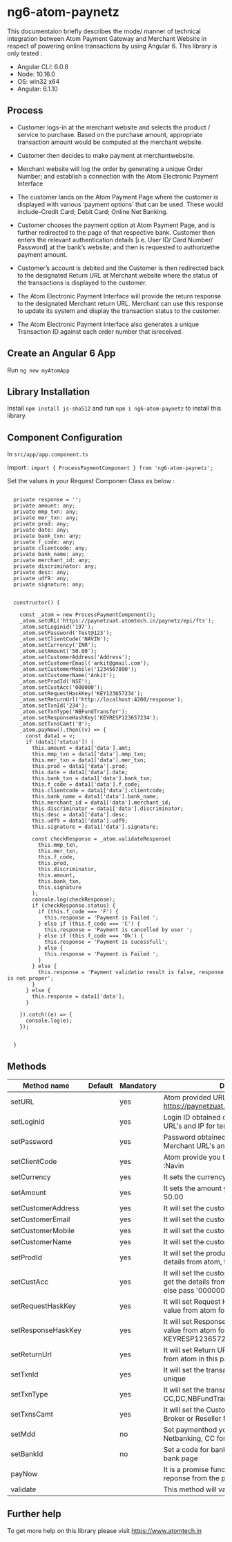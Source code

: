 # ng6-atom-paynetz

This documentaion briefly describes the mode/ manner of technical integration between Atom Payment
Gateway and Merchant Website in respect of powering online transactions by using Angular 6. This library is only tested :

* Angular CLI: 6.0.8
* Node: 10.16.0
* OS: win32 x64
* Angular: 6.1.10

## Process

* Customer logs-in at the merchant website and selects the product / service to purchase.
Based on the purchase amount, appropriate transaction amount would be computed at the
merchant website.

* Customer then decides to make payment at merchantwebsite.

* Merchant website will log the order by generating a unique Order Number; and establish a
connection with the Atom Electronic Payment Interface

* The customer lands on the Atom Payment Page where the customer is displayed with
various ‘payment options’ that can be used. These would include–Credit Card; Debit Card;
Online Net Banking.

* Customer chooses the payment option at Atom Payment Page, and is further redirected to
the page of that respective bank. Customer then enters the relevant authentication details
[i.e. User ID/ Card Number/ Password] at the bank’s website; and then is requested to
authorizethe payment amount.

* Customer’s account is debited and the Customer is then redirected back to the designated
Return URL at Merchant website where the status of the transactions is displayed to the
customer.

* The Atom Electronic Payment Interface will provide the return response to the designated
Merchant return URL. Merchant can use this response to update its system and display the
transaction status to the customer.

* The Atom Electronic Payment Interface also generates a unique Transaction ID against each
order number that isreceived.


## Create an Angular 6 App

Run `ng new myAtomApp`

## Library Installation

Install `npm install js-sha512` and run `npm i ng6-atom-paynetz` to install this library.

## Component Configuration 

In  `src/app/app.component.ts` 

Import :
`import { ProcessPaymentComponent } from 'ng6-atom-paynetz';`

Set the values in your Request Componen Class as below :

```

  private response = '';
  private amount: any;
  private mmp_txn: any;
  private mer_txn: any;
  private prod: any;
  private date: any;
  private bank_txn: any;
  private f_code: any;
  private clientcode: any;
  private bank_name: any;
  private merchant_id: any;
  private discriminator: any;
  private desc: any;
  private udf9: any;
  private signature: any;


  constructor() {

    const _atom = new ProcessPaymentComponent();
    _atom.setURL('https://paynetzuat.atomtech.in/paynetz/epi/fts');
    _atom.setLoginid('197');
    _atom.setPassword('Test@123');
    _atom.setClientCode('NAVIN');
    _atom.setCurrency('INR');
    _atom.setAmount('50.00');
    _atom.setCustomerAddress('Address');
    _atom.setCustomerEmail('ankit@gmail.com');
    _atom.setCustomerMobile('1234567890');
    _atom.setCustomerName('Ankit');
    _atom.setProdId('NSE');
    _atom.setCustAcc('000000');
    _atom.setRequestHaskKey('KEY123657234');
    _atom.setReturnUrl('http://localhost:4200/response');
    _atom.setTxnId('234');
    _atom.setTxnType('NBFundTransfer');
    _atom.setResponseHashKey('KEYRESP123657234');
    _atom.setTxnsCamt('0');
    _atom.payNow().then((v) => {
      const data1 = v;
      if (data1['status']) {
        this.amount = data1['data'].amt;
        this.mmp_txn = data1['data'].mmp_txn;
        this.mer_txn = data1['data'].mer_txn;
        this.prod = data1['data'].prod;
        this.date = data1['data'].date;
        this.bank_txn = data1['data'].bank_txn;
        this.f_code = data1['data'].f_code;
        this.clientcode = data1['data'].clientcode;
        this.bank_name = data1['data'].bank_name;
        this.merchant_id = data1['data'].merchant_id;
        this.discriminator = data1['data'].discriminator;
        this.desc = data1['data'].desc;
        this.udf9 = data1['data'].udf9;
        this.signature = data1['data'].signature;

        const checkResponse = _atom.validateResponse(
          this.mmp_txn,
          this.mer_txn,
          this.f_code,
          this.prod,
          this.discriminator,
          this.amount,
          this.bank_txn,
          this.signature
        );
        console.log(checkResponse);
        if (checkResponse.status) {
          if (this.f_code === 'F') {
            this.response = 'Payment is Failed ';
          } else if (this.f_code === 'C') {
            this.response = 'Payment is cancelled by user ';
          } else if (this.f_code === 'Ok') {
            this.response = 'Payment is sucessfull';
          } else {
            this.response = 'Payment is Failed ';
          }
        } else {
          this.response = 'Payment validatio result is false, response is not proper';
        }
      } else {
        this.response = data1['data'];
      }

    }).catch((e) => {
      console.log(e);
    });


  }

  ```


## Methods

Method name  |  Default | Mandatory | Description
------------- | ------------- | --------------------| -----------------|
setURL  |  |  yes | Atom provided URL or IP for test : https://paynetzuat.atomtech.in/paynetz/epi/fts
setLoginid  |  |  yes | Login ID obtained on registration of Merchant URL's and IP for test : 197
setPassword  |  |  yes | Password obtained on registration of Merchant URL's and IP for test : Test@123
setClientCode  |  |  yes | Atom provide you the client code, for test :Navin
setCurrency  |  |  yes | It sets the currency, always INR
setAmount  |  |  yes | It sets the amount you want to pay, for test 50.00
setCustomerAddress  |  |  yes | It will set the customers address
setCustomerEmail  |  |  yes | It will set the customers email
setCustomerMobile  |  |  yes | It will set the customers mobile
setCustomerName  |  |  yes | It will set the customers name
setProdId  |  |  yes | It will set the product id and you will get the details from atom, for test use NSE
setCustAcc  |  |  yes | It will set the customer account and you will get the details from atom if you are a reseller else pass '000000', for test use '000000'
setRequestHaskKey |  | yes | It will set Request Hash Key, you will get this value from atom for test use KEY123657234
setResponseHaskKey |  | yes | It will set Response Hash Key, you will get this value from atom for test use KEYRESP123657234
setReturnUrl |  | yes | It will set Return URl, you will the response from atom in this page
setTxnId |  | yes | It will set the transaction id and it should be unique
setTxnType |  | yes | It will set the transaction type e.g. CC,DC,NBFundTransfer
setTxnsCamt |  | yes | It will set the Customer Account No. if you are Broker or Reseller for test use "0"
setMdd |  | no | Set paymenthod you want to use. NB for Netbanking, CC for Credit Cards etc..
setBankId |  | no | Set a code for bank to directly land to the bank page
payNow |  |  | It is a promise function which will resolve the reponse from the payment gateway.
validate | | |  This method will validate your response.


## Further help

To get more help on this library please visit https://www.atomtech.in
